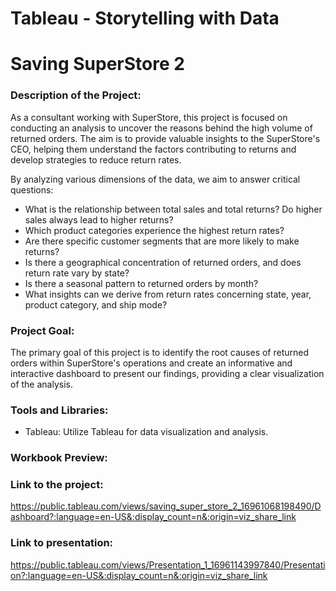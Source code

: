 # Tableau - Storytelling with Data

# Saving SuperStore 2


### Description of the Project:
As a consultant working with SuperStore, this project is focused on conducting an analysis to uncover the reasons behind the high volume of returned orders. The aim is to provide valuable insights to the SuperStore's CEO, helping them understand the factors contributing to returns and develop strategies to reduce return rates.

By analyzing various dimensions of the data, we aim to answer critical questions:
- What is the relationship between total sales and total returns? Do higher sales always lead to higher returns?
- Which product categories experience the highest return rates?
- Are there specific customer segments that are more likely to make returns?
- Is there a geographical concentration of returned orders, and does return rate vary by state?
- Is there a seasonal pattern to returned orders by month?
- What insights can we derive from return rates concerning state, year, product category, and ship mode?

### Project Goal:
The primary goal of this project is to identify the root causes of returned orders within SuperStore's operations and create an informative and interactive dashboard to present our findings, providing a clear visualization of the analysis.

### Tools and Libraries:
- Tableau: Utilize Tableau for data visualization and analysis.

### Workbook Preview:


### Link to the project:
https://public.tableau.com/views/saving_super_store_2_16961068198490/Dashboard?:language=en-US&:display_count=n&:origin=viz_share_link

###  Link to presentation:
https://public.tableau.com/views/Presentation_1_16961143997840/Presentation?:language=en-US&:display_count=n&:origin=viz_share_link
